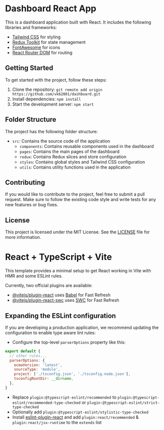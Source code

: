 # Dashboard React App

This is a dashboard application built with React. It includes the following libraries and frameworks:

- [Tailwind CSS](https://tailwindcss.com/) for styling
- [Redux Toolkit](https://redux-toolkit.js.org/) for state management
- [FontAwesome](https://fontawesome.com/) for icons
- [React Router DOM](https://reactrouter.com/) for routing

## Getting Started

To get started with the project, follow these steps:

1. Clone the repository: `git remote add origin https://github.com/vk62001/dashboard.git`
2. Install dependencies: `npm install`
3. Start the development server: `npm start`

## Folder Structure

The project has the following folder structure:

- `src`: Contains the source code of the application
  - `components`: Contains reusable components used in the dashboard
  - `pages`: Contains the main pages of the dashboard
  - `redux`: Contains Redux slices and store configuration
  - `styles`: Contains global styles and Tailwind CSS configuration
  - `utils`: Contains utility functions used in the application

## Contributing

If you would like to contribute to the project, feel free to submit a pull request. Make sure to follow the existing code style and write tests for any new features or bug fixes.

## License

This project is licensed under the MIT License. See the [LICENSE](./LICENSE) file for more information.



# React + TypeScript + Vite

This template provides a minimal setup to get React working in Vite with HMR and some ESLint rules.

Currently, two official plugins are available:

- [@vitejs/plugin-react](https://github.com/vitejs/vite-plugin-react/blob/main/packages/plugin-react/README.md) uses [Babel](https://babeljs.io/) for Fast Refresh
- [@vitejs/plugin-react-swc](https://github.com/vitejs/vite-plugin-react-swc) uses [SWC](https://swc.rs/) for Fast Refresh

## Expanding the ESLint configuration

If you are developing a production application, we recommend updating the configuration to enable type aware lint rules:

- Configure the top-level `parserOptions` property like this:

```js
export default {
  // other rules...
  parserOptions: {
    ecmaVersion: 'latest',
    sourceType: 'module',
    project: ['./tsconfig.json', './tsconfig.node.json'],
    tsconfigRootDir: __dirname,
  },
}
```

- Replace `plugin:@typescript-eslint/recommended` to `plugin:@typescript-eslint/recommended-type-checked` or `plugin:@typescript-eslint/strict-type-checked`
- Optionally add `plugin:@typescript-eslint/stylistic-type-checked`
- Install [eslint-plugin-react](https://github.com/jsx-eslint/eslint-plugin-react) and add `plugin:react/recommended` & `plugin:react/jsx-runtime` to the `extends` list
